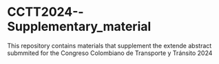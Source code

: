 # CCTT2024--Supplementary_material
This repository contains materials that supplement the extende abstract submmited for the Congreso Colombiano de Transporte y Tránsito 2024

